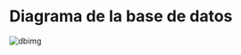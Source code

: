 # Diagrama de la base de datos 
![dbimg](https://res.cloudinary.com/dg5b3zulr/image/upload/v1725253154/CapibaraDB_1_zbphah.png)
